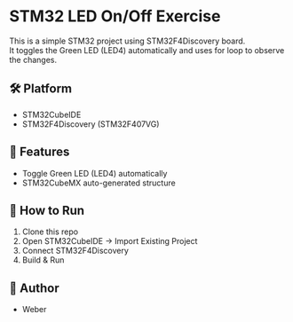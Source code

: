 # STM32 LED On/Off Exercise

This is a simple STM32 project using STM32F4Discovery board.  
It toggles the Green LED (LED4) automatically and uses for loop to observe the changes.

## 🛠️ Platform

- STM32CubeIDE
- STM32F4Discovery (STM32F407VG)

## 🚀 Features

- Toggle Green LED (LED4) automatically
- STM32CubeMX auto-generated structure

## 🧪 How to Run

1. Clone this repo
2. Open STM32CubeIDE → Import Existing Project
3. Connect STM32F4Discovery
4. Build & Run

## 📝 Author

- Weber
